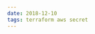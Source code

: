 ```yaml
---
date: 2018-12-10
tags: terraform aws secret
---
```


<script src="https://gist.github.com/toff63/d501769a5fbde788a42056652c63240d.js"></script>
